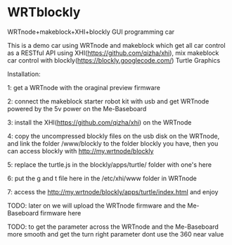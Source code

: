 WRTblockly
==========

WRTnode+makeblock+XHI+blockly GUI programming car


This is a demo car using WRTnode and makeblock which get all car control as a RESTful API using XHI(https://github.com/qizha/xhi), mix makeblock car control with blockly(https://blockly.googlecode.com/) Turtle Graphics


Installation:

1: get a WRTnode with the oraginal preview firmware

2: connect the makeblock starter robot kit with usb and get WRTnode powered by the 5v power on the Me-Baseboard

3: install the XHI(https://github.com/qizha/xhi) on the WRTnode

4: copy the uncompressed blockly files on the usb disk on the WRTnode, and link the folder /www/blockly to the folder blockly you have, then you can access blockly with http://my.wrtnode/blockly

5: replace the turtle.js in the blockly/apps/turtle/ folder with one's here

6: put the g and t file here in the /etc/xhi/www folder in WRTnode

7: access the http://my.wrtnode/blockly/apps/turtle/index.html and enjoy







TODO: later on we will upload the WRTnode firmware and the Me-Baseboard firmware here

TODO: to get the parameter across the WRTnode and the Me-Baseboard more smooth and get the turn right parameter dont use the 360 near value
